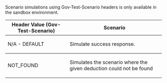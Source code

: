 <p>Scenario simulations using Gov-Test-Scenario headers is only available in the sandbox environment.</p>
<table>
    <thead>
        <tr>
            <th>Header Value (Gov-Test-Scenario)</th>
            <th>Scenario</th>
        </tr>
    </thead>
    <tbody>
        <tr>
            <td><p>N/A - DEFAULT</p></td>
            <td><p>Simulate success response.</p></td>
        </tr>
    </tbody>
        <tbody>
            <tr>
                <td><p>NOT_FOUND</p></td>
                <td><p>Simulates the scenario where the given deduction could not be found</p></td>
            </tr>            
        </tbody>
</table>
